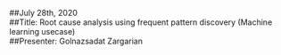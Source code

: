 ##July 28th, 2020 <br>
##Title: Root cause analysis using frequent pattern discovery (Machine learning usecase) <br>
##Presenter: Golnazsadat Zargarian
